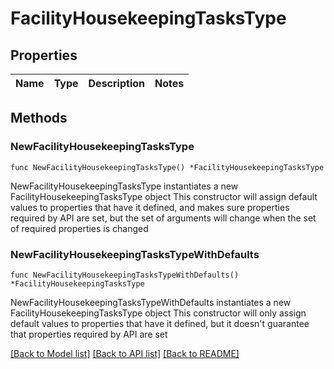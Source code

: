 # FacilityHousekeepingTasksType

## Properties

Name | Type | Description | Notes
------------ | ------------- | ------------- | -------------

## Methods

### NewFacilityHousekeepingTasksType

`func NewFacilityHousekeepingTasksType() *FacilityHousekeepingTasksType`

NewFacilityHousekeepingTasksType instantiates a new FacilityHousekeepingTasksType object
This constructor will assign default values to properties that have it defined,
and makes sure properties required by API are set, but the set of arguments
will change when the set of required properties is changed

### NewFacilityHousekeepingTasksTypeWithDefaults

`func NewFacilityHousekeepingTasksTypeWithDefaults() *FacilityHousekeepingTasksType`

NewFacilityHousekeepingTasksTypeWithDefaults instantiates a new FacilityHousekeepingTasksType object
This constructor will only assign default values to properties that have it defined,
but it doesn't guarantee that properties required by API are set


[[Back to Model list]](../README.md#documentation-for-models) [[Back to API list]](../README.md#documentation-for-api-endpoints) [[Back to README]](../README.md)


